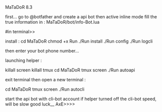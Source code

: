 MaTaDoR 8.3

first... go to @botfather and create a api bot then active inline mode 
fill the true information in :
MaTaDoR/bot/info-Bot.lua

#in terminal>>

install :
cd MaTaDoR
chmod +x Run
./Run install
./Run config
./Run logcli

then enter your bot phone number...

launching helper :

killall screen
killall tmux
cd MaTaDoR
tmux
screen ./Run autoapi

exit terminal then open a new terminal :

cd MaTaDoR
tmux
screen ./Run autocli

start the api bot with cli-bot account
if helper turned off the cli-bot speed, will be slow
good luck__
AxE>>>>
